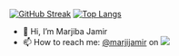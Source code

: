 [![GitHub Streak](https://github-readme-streak-stats.herokuapp.com/?user=AdmiralAnne&theme=dark)](https://git.io/streak-stats)
[![Top Langs](https://github-readme-stats.vercel.app/api/top-langs/?username=AdmiralAnne&layout=compact&theme=onedark)](https://github.com/anuraghazra/github-readme-stats)
- 👋 Hi, I’m Marjiba Jamir
- 📫 How to reach me: <a href="https://www.instagram.com/marjijamir/?hl=en" target="_blank">@marjijamir</a> on <img src="https://img.icons8.com/material-outlined/24/000000/instagram-new--v1.png"/>
<!---
AdmiralAnne/AdmiralAnne is a ✨ special ✨ repository because its `README.md` (this file) appears on your GitHub profile.
You can click the Preview link to take a look at your changes.
--->
